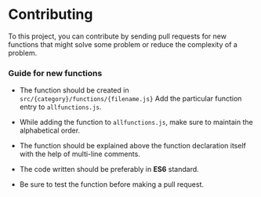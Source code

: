 # Contributing
 To this project, you can contribute by sending pull requests for new functions that might solve some problem or reduce the complexity of a problem.

### Guide for new functions
 
-  The function should be created in <code>src/{category}/functions/{filename.js}</code> Add the particular function entry to <code>allfunctions.js</code>.

- While adding the function to <code>allfunctions.js</code>, make sure to maintain the alphabetical order.

- The function should be explained above the function declaration itself with the help of multi-line comments. 

- The code written should be preferably in **ES6** standard.

- Be sure to test the function before making a pull request. 

